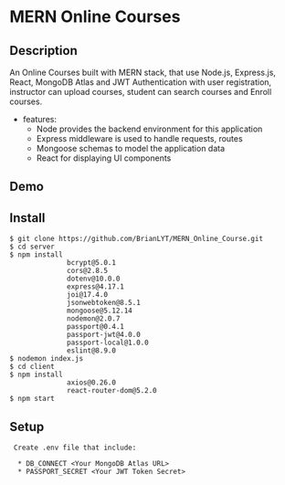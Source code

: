 # MERN Online Courses
## Description

An Online Courses built with MERN stack, that use Node.js, Express.js, React, MongoDB Atlas and JWT Authentication with user registration, instructor can upload courses, student can search courses and Enroll courses.

* features:
  * Node provides the backend environment for this application
  * Express middleware is used to handle requests, routes
  * Mongoose schemas to model the application data
  * React for displaying UI components
  
## Demo


## Install
```
$ git clone https://github.com/BrianLYT/MERN_Online_Course.git
$ cd server
$ npm install
              bcrypt@5.0.1
              cors@2.8.5
              dotenv@10.0.0
              express@4.17.1
              joi@17.4.0
              jsonwebtoken@8.5.1
              mongoose@5.12.14
              nodemon@2.0.7
              passport@0.4.1
              passport-jwt@4.0.0
              passport-local@1.0.0
              eslint@8.9.0
$ nodemon index.js
$ cd client
$ npm install
              axios@0.26.0
              react-router-dom@5.2.0
$ npm start
```

## Setup
```
 Create .env file that include:

  * DB_CONNECT <Your MongoDB Atlas URL>
  * PASSPORT_SECRET <Your JWT Token Secret>

```
